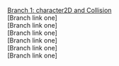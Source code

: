 [Branch 1: character2D and Collision](https://github.com/LunarKitsune/GodotTest1/tree/01--Character2DNode) <br>
[Branch link one]<br>
[Branch link one]<br>
[Branch link one]<br>
[Branch link one]<br>
[Branch link one]<br>
[Branch link one]<br>
